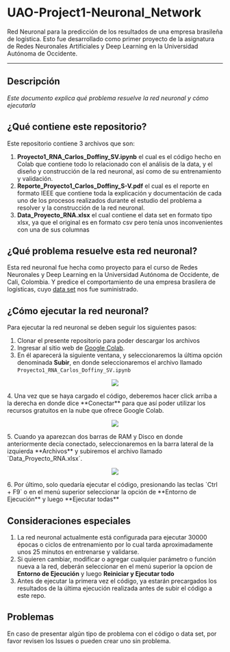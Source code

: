 # UAO-Project1-Neuronal_Network
Red Neuronal para la predicción de los resultados de una empresa brasileña de logística. Esto fue desarrollado como primer proyecto de la asignatura de Redes Neuronales Artificiales y Deep Learning en la Universidad Autónoma de Occidente.
****

## Descripción
_Este documento explica qué problema resuelve la red neuronal y cómo ejecutarla_

## ¿Qué contiene este repositorio?
Este repositorio contiene 3 archivos que son:

1. **Proyecto1_RNA_Carlos_Doffiny_SV.ipynb** el cual es el código hecho en Colab que contiene todo lo relacionado con el análisis de la data, y el diseño y construcción de la red neuronal, así como de su entrenamiento y validación.
2. **Reporte_Proyecto1_Carlos_Doffiny_S-V.pdf** el cual es el reporte en formato IEEE que contiene toda la explicación y documentación de cada uno de los procesos realizados durante el estudio del problema a resolver y la construcción de la red neuronal.
3. **Data_Proyecto_RNA.xlsx** el cual contiene el data set en formato tipo xlsx, ya que el original es en formato csv pero tenía unos inconvenientes con una de sus columnas

## ¿Qué problema resuelve esta red neuronal?
Esta red neuronal fue hecha como proyecto para el curso de Redes Neuronales y Deep Learning en la Universidad Autónoma de Occidente, de Cali, Colombia. Y predice el comportamiento de una empresa brasilera de logísticas, cuyo [data set](https://archive.ics.uci.edu/ml/datasets/Daily+Demand+Forecasting+Orders#) nos fue suministrado.

## ¿Cómo ejecutar la red neuronal?
Para ejecutar la red neuronal se deben seguir los siguientes pasos:
1. Clonar el presente repositorio para poder descargar los archivos
2. Ingresar al sitio web de [Google Colab](https://colab.research.google.com/).
3. En él aparecerá la siguiente ventana, y seleccionaremos la última opción denominada **Subir**, en donde seleccionaremos el archivo llamado `Proyecto1_RNA_Carlos_Doffiny_SV.ipynb`  
<p align="center"><img src="https://i.imgur.com/LJ5tLin.png"/></p> 
4. Una vez que se haya cargado el código, deberemos hacer click arriba a la derecha en donde dice **Conectar** para que así poder utilizar los recursos gratuitos en la nube que ofrece Google Colab. 
<p align="center"><img src="https://i.imgur.com/CrnoRdh.png"/></p> 
5. Cuando ya aparezcan dos barras de RAM y Disco en donde anteriormente decía conectado,  seleccionaremos en la barra lateral de la izquierda **Archivos** y subiremos el archivo llamado `Data_Proyecto_RNA.xlsx`. 
<p align="center"><img src="https://i.imgur.com/C6pUBC6.png"/></p> 
6. Por último, solo quedaría ejecutar el código, presionando las teclas `Ctrl + F9` o en el menú superior seleccionar la opción de **Entorno de Ejecución** y luego **Ejecutar todas**

## Consideraciones especiales

1. La red neuronal actualmente está configurada para ejecutar 30000 épocas o ciclos de entrenamiento por lo cual tarda aproximadamente unos 25 minutos en entrenarse y validarse.
2. Si quieren cambiar, modificar o agregar cualquier parámetro o función nueva a la red, deberán seleccionar en el menú superior la opcion de **Entorno de Ejecución** y luego **Reiniciar y Ejecutar todo**
3. Antes de ejecutar la primera vez el código, ya estarán precargados los resultados de la última ejecución realizada antes de subir el código a este repo.

## Problemas
En caso de presentar algún tipo de problema con el código o data set, por favor revisen los Issues o pueden crear uno sin problema.



